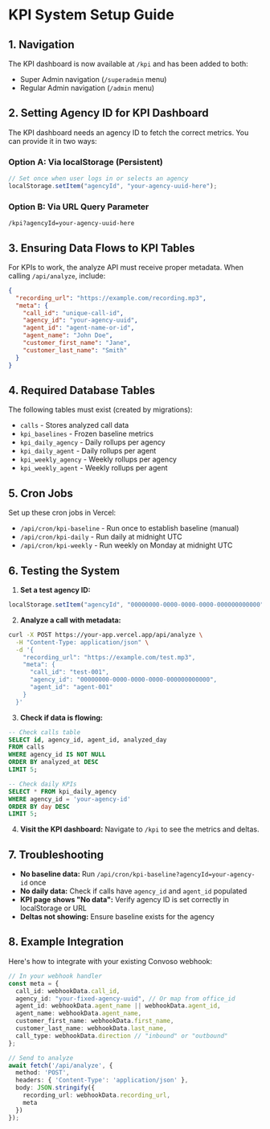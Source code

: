 # KPI System Setup Guide

## 1. Navigation
The KPI dashboard is now available at `/kpi` and has been added to both:
- Super Admin navigation (`/superadmin` menu)
- Regular Admin navigation (`/admin` menu)

## 2. Setting Agency ID for KPI Dashboard

The KPI dashboard needs an agency ID to fetch the correct metrics. You can provide it in two ways:

### Option A: Via localStorage (Persistent)
```javascript
// Set once when user logs in or selects an agency
localStorage.setItem("agencyId", "your-agency-uuid-here");
```

### Option B: Via URL Query Parameter
```
/kpi?agencyId=your-agency-uuid-here
```

## 3. Ensuring Data Flows to KPI Tables

For KPIs to work, the analyze API must receive proper metadata. When calling `/api/analyze`, include:

```json
{
  "recording_url": "https://example.com/recording.mp3",
  "meta": {
    "call_id": "unique-call-id",
    "agency_id": "your-agency-uuid",
    "agent_id": "agent-name-or-id",
    "agent_name": "John Doe",
    "customer_first_name": "Jane",
    "customer_last_name": "Smith"
  }
}
```

## 4. Required Database Tables

The following tables must exist (created by migrations):
- `calls` - Stores analyzed call data
- `kpi_baselines` - Frozen baseline metrics
- `kpi_daily_agency` - Daily rollups per agency
- `kpi_daily_agent` - Daily rollups per agent
- `kpi_weekly_agency` - Weekly rollups per agency
- `kpi_weekly_agent` - Weekly rollups per agent

## 5. Cron Jobs

Set up these cron jobs in Vercel:
- `/api/cron/kpi-baseline` - Run once to establish baseline (manual)
- `/api/cron/kpi-daily` - Run daily at midnight UTC
- `/api/cron/kpi-weekly` - Run weekly on Monday at midnight UTC

## 6. Testing the System

1. **Set a test agency ID:**
```javascript
localStorage.setItem("agencyId", "00000000-0000-0000-0000-000000000000");
```

2. **Analyze a call with metadata:**
```bash
curl -X POST https://your-app.vercel.app/api/analyze \
  -H "Content-Type: application/json" \
  -d '{
    "recording_url": "https://example.com/test.mp3",
    "meta": {
      "call_id": "test-001",
      "agency_id": "00000000-0000-0000-0000-000000000000",
      "agent_id": "agent-001"
    }
  }'
```

3. **Check if data is flowing:**
```sql
-- Check calls table
SELECT id, agency_id, agent_id, analyzed_day
FROM calls
WHERE agency_id IS NOT NULL
ORDER BY analyzed_at DESC
LIMIT 5;

-- Check daily KPIs
SELECT * FROM kpi_daily_agency
WHERE agency_id = 'your-agency-id'
ORDER BY day DESC
LIMIT 5;
```

4. **Visit the KPI dashboard:**
Navigate to `/kpi` to see the metrics and deltas.

## 7. Troubleshooting

- **No baseline data:** Run `/api/cron/kpi-baseline?agencyId=your-agency-id` once
- **No daily data:** Check if calls have `agency_id` and `agent_id` populated
- **KPI page shows "No data":** Verify agency ID is set correctly in localStorage or URL
- **Deltas not showing:** Ensure baseline exists for the agency

## 8. Example Integration

Here's how to integrate with your existing Convoso webhook:

```typescript
// In your webhook handler
const meta = {
  call_id: webhookData.call_id,
  agency_id: "your-fixed-agency-uuid", // Or map from office_id
  agent_id: webhookData.agent_name || webhookData.agent_id,
  agent_name: webhookData.agent_name,
  customer_first_name: webhookData.first_name,
  customer_last_name: webhookData.last_name,
  call_type: webhookData.direction // "inbound" or "outbound"
};

// Send to analyze
await fetch('/api/analyze', {
  method: 'POST',
  headers: { 'Content-Type': 'application/json' },
  body: JSON.stringify({
    recording_url: webhookData.recording_url,
    meta
  })
});
```